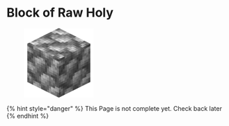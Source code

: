 # Block of Raw Holy

<figure><img src="https://github.com/ItsMePok/PFE/blob/wikiAssets/blockRenders/RawHolyBlock.png?raw=true" alt=""><figcaption></figcaption></figure>

{% hint style="danger" %}
This Page is not complete yet. Check back later
{% endhint %}

